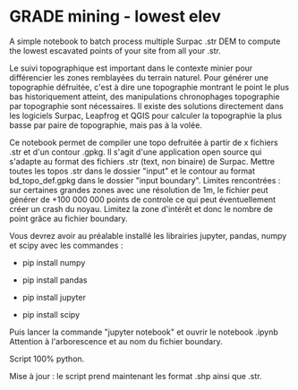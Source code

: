 # GRADE mining - lowest elev
A simple notebook to batch process multiple Surpac .str DEM to compute the lowest escavated points of your site from all your .str.

Le suivi topographique est important dans le contexte minier pour différencier les zones remblayées du terrain naturel. Pour générer une topographie défruitée, c'est à dire une topographie montrant le point le plus bas historiquement atteint, des manipulations chronophages topographie par topographie sont nécessaires. Il existe des solutions directement dans les logiciels Surpac, Leapfrog et QGIS pour calculer la topographie la plus basse par paire de topographie, mais pas à la volée.

Ce notebook permet de compiler une topo defruitée à partir de x fichiers .str et d'un contour .gpkg. Il s'agit d'une application open source qui s'adapte au format des fichiers .str (text, non binaire) de Surpac. Mettre toutes les topos .str dans le dossier "input" et le contour au format bd_topo_def.gpkg dans le dossier "input boundary". Limites rencontrées : sur certaines grandes zones avec une résolution de 1m, le fichier peut générer de +100 000 000 points de controle ce qui peut éventuellement créer un crash du noyau. Limitez la zone d'intérêt et donc le nombre de point grâce au fichier boundary.

Vous devrez avoir au préalable installé les librairies jupyter, pandas, numpy et scipy avec les commandes :

- pip install numpy

- pip install pandas

- pip install jupyter

- pip install scipy

Puis lancer la commande "jupyter notebook" et ouvrir le notebook .ipynb
Attention à l'arborescence et au nom du fichier boundary.

Script 100% python.

Mise à jour : le script prend maintenant les format .shp ainsi que .str.
